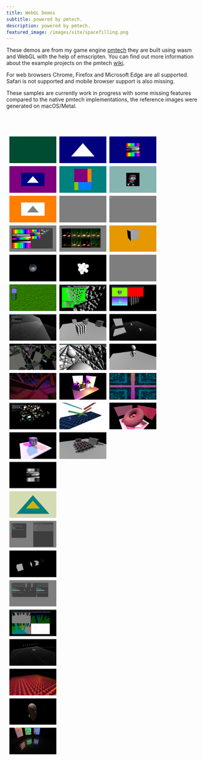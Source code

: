 ```yaml
---
title: WebGL Demos
subtitle: powered by pmtech.
description: powered by pmtech.
featured_image: /images/site/spacefilling.png
---
```


These demos are from my game engine [pmtech](https://github.com/polymonster/pmtech) they are built using wasm and WebGL with the help of emscripten. You can find out more information about the example projects on the pmtech [wiki](https://github.com/polymonster/pmtech/wiki/Examples).

For web browsers Chrome, Firefox and Microsoft Edge are all supported. Safari is not supported and mobile browser support is also missing. 

These samples are currently work in progress with some missing features compared to the native pmtech implementations, the reference images were generated on macOS/Metal.


<style>
.row {
  display: flex;
  flex-wrap: wrap;
  padding: 0 4px;
}

/* Create four equal columns that sits next to each other */
.column {
  flex: 25%;
  max-width: 25%;
  padding: 0 4px;
}

.column img {
  margin-top: 8px;
  vertical-align: middle;
  width: 100%;
}

.pad {
  padding-top: 50px;
}

/* Responsive layout - makes a two column-layout instead of four columns */
@media screen and (max-width: 800px) {
  .column {
    flex: 50%;
    max-width: 50%;
  }
}

/* Responsive layout - makes the two columns stack on top of each other instead of next to each other */
@media screen and (max-width: 600px) {
  .column {
    flex: 100%;
    max-width: 100%;
  }
}
</style>

<div class="pad">
<div class="row">
  <div class="column">
    <a href="http://www.polymonster.co.uk/pmtech/examples/clear.html"><img src="/images/pmtech/thumbs/clear.jpg"></a>
    <a href="http://www.polymonster.co.uk/pmtech/examples/render_target.html"><img src="/images/pmtech/thumbs/render_target.jpg"></a>
    <a href="http://www.polymonster.co.uk/pmtech/examples/depth_texture.html"><img src="/images/pmtech/thumbs/depth_texture.jpg"></a>
    <a href="http://www.polymonster.co.uk/pmtech/examples/texture_formats.html"><img src="/images/pmtech/thumbs/texture_formats.jpg"></a>
    <a href="http://www.polymonster.co.uk/pmtech/examples/cubemap.html"><img src="/images/pmtech/thumbs/cubemap.jpg"></a>
    <a href="http://www.polymonster.co.uk/pmtech/examples/shader_toy.html"><img src="/images/pmtech/thumbs/shader_toy.jpg"></a>
    <a href="http://www.polymonster.co.uk/pmtech/examples/maths_functions.html"><img src="/images/pmtech/thumbs/maths_functions.jpg"></a>
    <a href="http://www.polymonster.co.uk/pmtech/examples/instancing.html"><img src="/images/pmtech/thumbs/instancing.jpg"></a>
    <a href="http://www.polymonster.co.uk/pmtech/examples/shadow_maps.html"><img src="/images/pmtech/thumbs/shadow_maps.jpg"></a>
    <a href="http://www.polymonster.co.uk/pmtech/examples/pmfx_renderer.html"><img src="/images/pmtech/thumbs/pmfx_renderer.jpg"></a>
    <a href="http://www.polymonster.co.uk/pmtech/examples/stencil_shadows.html"><img src="/images/pmtech/thumbs/stencil_shadows.jpg"></a>
  </div>
  <div class="column">
    <a href="http://www.polymonster.co.uk/pmtech/examples/basic_triangle.html"><img src="/images/pmtech/thumbs/basic_triangle.jpg"></a>
    <a href="http://www.polymonster.co.uk/pmtech/examples/buffer_multi_update.html"><img src="/images/pmtech/thumbs/buffer_multi_update.jpg"></a>
    <a href="http://www.polymonster.co.uk/pmtech/examples/debug_text.html"><img src="/images/pmtech/thumbs/debug_text.jpg"></a>
    <a href="http://www.polymonster.co.uk/pmtech/examples/blend_modes.html"><img src="/images/pmtech/thumbs/blend_modes.jpg"></a>
    <a href="http://www.polymonster.co.uk/pmtech/examples/volume_texture.html"><img src="/images/pmtech/thumbs/volume_texture.jpg"></a>
    <a href="http://www.polymonster.co.uk/pmtech/examples/render_target_mip_maps.html"><img src="/images/pmtech/thumbs/render_target_mip_maps.jpg"></a>
    <a href="http://www.polymonster.co.uk/pmtech/examples/rigid_body_primitives.html"><img src="/images/pmtech/thumbs/rigid_body_primitives.jpg"></a>
    <a href="http://www.polymonster.co.uk/pmtech/examples/cull_sort.html"><img src="/images/pmtech/thumbs/cull_sort.jpg"></a>
    <a href="http://www.polymonster.co.uk/pmtech/examples/sdf_shadow.html"><img src="/images/pmtech/thumbs/sdf_shadow.jpg"></a>
    <a href="http://www.polymonster.co.uk/pmtech/examples/dynamic_cubemap.html"><img src="/images/pmtech/thumbs/dynamic_cubemap.jpg"></a>
    <a href="http://www.polymonster.co.uk/pmtech/examples/global_illumination.html"><img src="/images/pmtech/thumbs/global_illumination.jpg"></a>
  </div>
  <div class="column">
    <a href="http://www.polymonster.co.uk/pmtech/examples/basic_texture.html"><img src="/images/pmtech/thumbs/basic_texture.jpg"></a>
    <a href="http://www.polymonster.co.uk/pmtech/examples/texture_array.html"><img src="/images/pmtech/thumbs/texture_array.jpg"></a>
    <a href="http://www.polymonster.co.uk/pmtech/examples/input_example.html"><img src="/images/pmtech/thumbs/input_example.jpg"></a>
    <a href="http://www.polymonster.co.uk/pmtech/examples/stencil_buffer.html"><img src="/images/pmtech/thumbs/stencil_buffer.jpg"></a>
    <a href="http://www.polymonster.co.uk/pmtech/examples/play_sound.html"><img src="/images/pmtech/thumbs/play_sound.jpg"></a>
    <a href="http://www.polymonster.co.uk/pmtech/examples/msaa_resolve.html"><img src="/images/pmtech/thumbs/msaa_resolve.jpg"></a>
    <a href="http://www.polymonster.co.uk/pmtech/examples/physics_constraints.html"><img src="/images/pmtech/thumbs/physics_constraints.jpg"></a>
    <a href="http://www.polymonster.co.uk/pmtech/examples/skinning.html"><img src="/images/pmtech/thumbs/skinning.jpg"></a>
    <a href="http://www.polymonster.co.uk/pmtech/examples/post_processing.html"><img src="/images/pmtech/thumbs/post_processing.jpg"></a>
    <a href="http://www.polymonster.co.uk/pmtech/examples/entities.html"><img src="/images/pmtech/thumbs/entities.jpg"></a>
  </div>
  <div class="column">
    <a href="http://www.polymonster.co.uk/pmtech/examples/basic_compute.html"><img src="/images/pmtech/thumbs/basic_compute.jpg"></a>
    <a href="http://www.polymonster.co.uk/pmtech/examples/depth_test.html"><img src="/images/pmtech/thumbs/depth_test.jpg"></a>
    <a href="http://www.polymonster.co.uk/pmtech/examples/imgui_example.html"><img src="/images/pmtech/thumbs/imgui_example.jpg"></a>
    <a href="http://www.polymonster.co.uk/pmtech/examples/rasterizer_state.html"><img src="/images/pmtech/thumbs/rasterizer_state.jpg"></a>
    <a href="http://www.polymonster.co.uk/pmtech/examples/audio_player.html"><img src="/images/pmtech/thumbs/audio_player.jpg"></a>
    <a href="http://www.polymonster.co.uk/pmtech/examples/multiple_render_targets.html"><img src="/images/pmtech/thumbs/multiple_render_targets.jpg"></a>
    <a href="http://www.polymonster.co.uk/pmtech/examples/complex_rigid_bodies.html"><img src="/images/pmtech/thumbs/complex_rigid_bodies.jpg"></a>
    <a href="http://www.polymonster.co.uk/pmtech/examples/vertex_stream_out.html"><img src="/images/pmtech/thumbs/vertex_stream_out.jpg"></a>
    <a href="http://www.polymonster.co.uk/pmtech/examples/sss.html"><img src="/images/pmtech/thumbs/sss.jpg"></a>
    <a href="http://www.polymonster.co.uk/pmtech/examples/area_lights.html"><img src="/images/pmtech/thumbs/area_lights.jpg"></a>
  </div>
</div>
</div>
